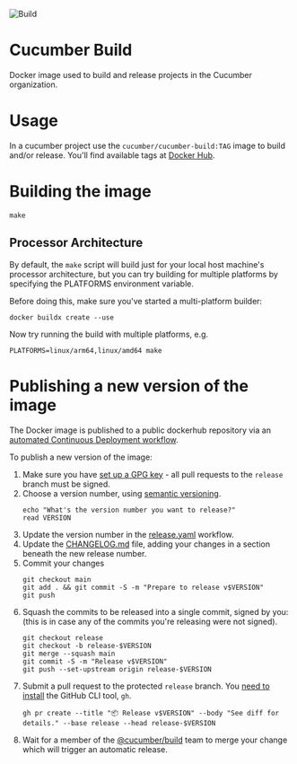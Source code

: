 ![Build](https://github.com/cucumber/build/actions/workflows/build.yaml/badge.svg)

# Cucumber Build

Docker image used to build and release projects in the Cucumber organization.

# Usage

In a cucumber project use the `cucumber/cucumber-build:TAG` image to build
and/or release. You'll find available tags at [Docker Hub](https://hub.docker.com/r/cucumber/cucumber-build/tags).

# Building the image

    make

## Processor Architecture

By default, the `make` script will build just for your local host machine's processor architecture, but you can try building for multiple platforms by specifying the PLATFORMS environment variable.

Before doing this, make sure you've started a multi-platform builder:

    docker buildx create --use

Now try running the build with multiple platforms, e.g.

    PLATFORMS=linux/arm64,linux/amd64 make

# Publishing a new version of the image

The Docker image is published to a public dockerhub repository via an [automated Continuous Deployment workflow](./.github/workflows/release.yaml).

To publish a new version of the image:

1. Make sure you have [set up a GPG key](https://docs.github.com/en/github/authenticating-to-github/signing-commits) - all pull requests to the `release` branch must be signed.
1. Choose a version number, using [semantic versioning](https://semver.org/).
   ```
   echo "What's the version number you want to release?"
   read VERSION
   ```
1. Update the version number in the [release.yaml](./.github/workflows/release.yaml) workflow.
1. Update the [CHANGELOG.md](./CHANGELOG.md) file, adding your changes in a section beneath the new release number.
1. Commit your changes
   ```
   git checkout main
   git add . && git commit -S -m "Prepare to release v$VERSION"
   git push
   ```
1. Squash the commits to be released into a single commit, signed by you: (this is in case any of the commits you're releasing were not signed).
   ```
   git checkout release
   git checkout -b release-$VERSION
   git merge --squash main
   git commit -S -m "Release v$VERSION"
   git push --set-upstream origin release-$VERSION
   ```
1. Submit a pull request to the protected `release` branch. You [need to install](https://github.com/cli/cli#installation) the GitHub CLI tool, `gh`.
   ```
   gh pr create --title "📦 Release v$VERSION" --body "See diff for details." --base release --head release-$VERSION
   ```
1. Wait for a member of the [@cucumber/build](https://github.com/orgs/cucumber/teams/build) team to merge your change which will trigger an automatic release.

